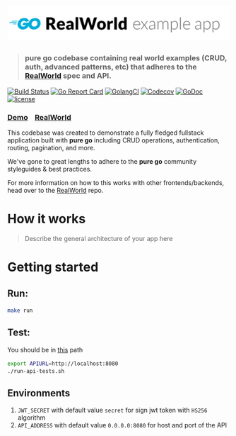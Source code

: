 # ![RealWorld Example App](logo.png)

> ### pure go codebase containing real world examples (CRUD, auth, advanced patterns, etc) that adheres to the [RealWorld](https://github.com/gothinkster/realworld) spec and API.

[![Build Status](https://travis-ci.org/nasermirzaei89/realworld-go.svg?branch=master)](https://travis-ci.org/nasermirzaei89/realworld-go)
[![Go Report Card](https://goreportcard.com/badge/github.com/nasermirzaei89/realworld-go)](https://goreportcard.com/report/github.com/nasermirzaei89/realworld-go)
[![GolangCI](https://golangci.com/badges/github.com/nasermirzaei89/realworld-go.svg)](https://golangci.com/r/github.com/nasermirzaei89/realworld-go)
[![Codecov](https://codecov.io/gh/nasermirzaei89/realworld-go/branch/master/graph/badge.svg)](https://codecov.io/gh/nasermirzaei89/realworld-go)
[![GoDoc](https://godoc.org/github.com/nasermirzaei89/realworld-go?status.svg)](https://godoc.org/github.com/nasermirzaei89/realworld-go)
[![license](https://img.shields.io/github/license/mashape/apistatus.svg?maxAge=2592000)](https://raw.githubusercontent.com/nasermirzaei89/realworld-go/master/LICENSE)

### [Demo](https://github.com/gothinkster/realworld)&nbsp;&nbsp;&nbsp;&nbsp;[RealWorld](https://github.com/gothinkster/realworld)

This codebase was created to demonstrate a fully fledged fullstack application built with **pure go** including CRUD operations, authentication, routing, pagination, and more.

We've gone to great lengths to adhere to the **pure go** community styleguides & best practices.

For more information on how to this works with other frontends/backends, head over to the [RealWorld](https://github.com/gothinkster/realworld) repo.


# How it works

> Describe the general architecture of your app here

# Getting started

## Run:

```bash
make run
```

## Test:

You should be in [this](https://github.com/gothinkster/realworld/tree/master/api) path

```bash
export APIURL=http://localhost:8080
./run-api-tests.sh
```

## Environments

1. `JWT_SECRET` with default value `secret` for sign jwt token with `HS256` algorithm
1. `API_ADDRESS` with default value `0.0.0.0:8080` for host and port of the API
